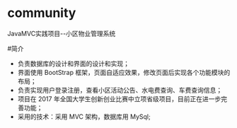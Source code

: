 # community
JavaMVC实践项目--小区物业管理系统 

#简介

* 负责数据库的设计和界面的设计和实现；
* 界面使用 BootStrap 框架，页面自适应效果，修改页面后实现各个功能模块的布局；
* 负责实现用户登录注册，查看小区活动公告、水电费查询、车费查询信息；
* 项目在 2017 年全国大学生创新创业比赛中立项省级项目，目前正在进一步完善功能；
* 采用的技术：采用 MVC 架构，数据库用 MySql;
